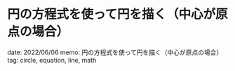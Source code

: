 # 円の方程式を使って円を描く（中心が原点の場合）

date: 2022/06/06
memo: 円の方程式を使って円を描く（中心が原点の場合）
tag: circle, equation, line, math
